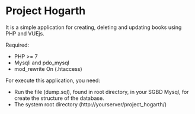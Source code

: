 # Project Hogarth

It is a simple application for creating, deleting and updating books using PHP and VUEjs.

Required:
 - PHP >= 7
 - Mysqli and pdo_mysql
 - mod_rewrite On (.htaccess)
 
For execute this application, you need:
 - Run the file (dump.sql), found in root directory, in your SGBD Mysql, for create the structure of the database.
 - The system root directory (http://yourserver/project_hogarth/)
 
 
